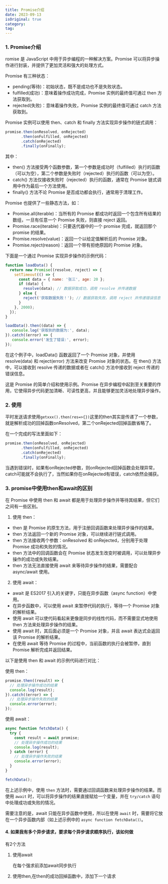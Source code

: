 ```yaml
---
title: Promise介绍
date: 2023-09-13
isOriginal: true
category: 
tag: 
---
```


### 1. Promise介绍

romise 是 JavaScript 中用于异步编程的一种解决方案。Promise 可以将异步操作进行封装，并提供了更加灵活和强大的处理方式。

Promise 有三种状态：

- pending(等待)：初始状态，既不是成功也不是失败状态。
- fulfilled(成功)：意味着操作成功完成，Promise 实例的最终值可通过 then 方法获取到。
- rejected(失败)：意味着操作失败，Promise 实例的最终值可通过 catch 方法获取到。

Promise 实例可以使用 then、catch 和 finally 方法实现异步操作的链式调用：

```js
promise.then(onResolved, onRejected)
       .then(onFulfilled, onRejected)
       .catch(onRejected)
       .finally(onFinally);
```

其中：

- then() 方法接受两个函数参数，第一个参数是成功时（fulfilled）执行的函数（可以为空），第二个参数是失败时（rejected）执行的函数（可以为空）。
- catch() 方法仅接收失败时（rejected）执行的函数，通常在 Promise 链式调用中作为最后一个方法使用。
- finally() 方法不论 Promise 是否成功都会执行，通常用于清理工作。

Promise 也提供了一些静态方法，如：

- Promise.all(iterable)：当所有的 Promise 都成功时返回一个包含所有结果的数组，一旦有任意一个 Promise 失败，则直接 reject 返回。
- Promise.race(iterable)：只要迭代器中的一个 promise 完成，就返回那个 promise 的结果。
- Promise.resolve(value)：返回一个以给定值解析后的 Promise 对象。
- Promise.reject(reason)：返回一个带有拒绝原因的 Promise 对象。

下面是一个通过 Promise 实现异步操作的示例代码：

```js
function loadData() {
  return new Promise((resolve, reject) => {
    setTimeout(() => {
      const data = { name: '张三', age: 20 };
      if (data) {
        resolve(data); // 数据获取成功，调用 resolve 并传递数据
      } else {
        reject('获取数据失败！'); // 数据获取失败，调用 reject 并传递错误信息
      }
    }, 2000);
  });
}

loadData().then((data) => {
   console.log('获取到的数据为:', data);
}).catch((error) => {
   console.error('发生了错误:', error);
});
```

在这个例子中，loadData() 函数返回了一个 Promise 对象，并使用 resolve(data) 和 reject(error) 方法来改变 Promise 对象的状态。在 then() 方法中，可以接收到 resolve 传递的数据或者在 catch() 方法中接收到 reject 传递的错误信息。

这是 Promise 的简单介绍和使用示例。Promise 在异步编程中起到至关重要的作用，它使得异步代码更加清晰、可读性更高，并且能够更加灵活地处理异步操作。

### 2. 使用

平时发送请求使用`getxxx().then(res=>{})`这里的then其实是传递了一个参数，就是解析成功的回掉函数onResolved，第二个onRejected回掉函数省略了。

在一个完成的写法里面如下：

```js
promise.then(onResolved, onRejected)
       .then(onFulfilled, onRejected)
       .catch(onRejected)
       .finally(onFinally);
```

当遇到错误时，如果有onRejected参数，则onRejected回掉函数会处理异常，catch可能就不会执行了，当然如果你在onRejected有错误，catch依然会捕获。

### 3. promise中使用then和await的区别

在 Promise 中使用 then 和 await 都是用于处理异步操作并等待其结果，但它们之间有一些区别。

1. 使用 then：

- then 是 Promise 的原生方法，用于注册回调函数来处理异步操作的结果。
- then 方法返回一个新的 Promise 对象，可以继续进行链式调用。
- then 方法接收两个参数：onResolved 和 onRejected，分别用于处理 Promise 成功和失败的情况。
- then 方法中的回调函数会在 Promise 状态发生改变时被调用，可以处理异步操作的成功或失败结果。
- then 方法无法直接使用 await 来等待异步操作的结果，需要配合 async/await 使用。

2. 使用 await：

- await 是 ES2017 引入的关键字，只能在异步函数（async function）中使用。
- 在异步函数中，可以使用 await 来暂停代码的执行，等待一个 Promise 对象的解析结果。
- 使用 await 可以使代码看起来更像是同步的线性代码，而不需要显式地使用 then 方法来处理异步操作的结果。
- 使用 await 时，其后面必须是一个 Promise 对象，并且 await 表达式会返回该 Promise 的解析结果。
- 在使用 await 等待 Promise 的过程中，当前函数的执行会被暂停，直到 Promise 解析完成并返回结果。

以下是使用 then 和 await 的示例代码进行对比：

使用 then：

```js
promise.then((result) => {
  // 处理异步操作成功的结果
  console.log(result);
}).catch((error) => {
  // 处理异步操作失败的结果
  console.error(error);
});
```

使用 await：

```js
async function fetchData() {
  try {
    const result = await promise;
    // 处理异步操作成功的结果
    console.log(result);
  } catch (error) {
    // 处理异步操作失败的结果
    console.error(error);
  }
}

fetchData();

```

在上述示例中，使用 `then` 方法时，需要通过回调函数来处理异步操作的结果。而使用 `await` 时，可以将异步操作的结果直接赋给一个变量，并在 `try/catch` 语句中处理成功或失败的情况。

需要注意的是，await 只能在异步函数中使用，所以在使用 `await` 时，需要将它放在一个异步函数内部（如上述示例中的 `async function fetchData()）`。

#### 4. 如果我有多个异步请求，要求每个异步请求顺序执行，该如何做

有2个方法

1. 使用await

    在每个强求前添加await同步执行
2. 使用then,在then的成功回掉函数中，添加下一个请求